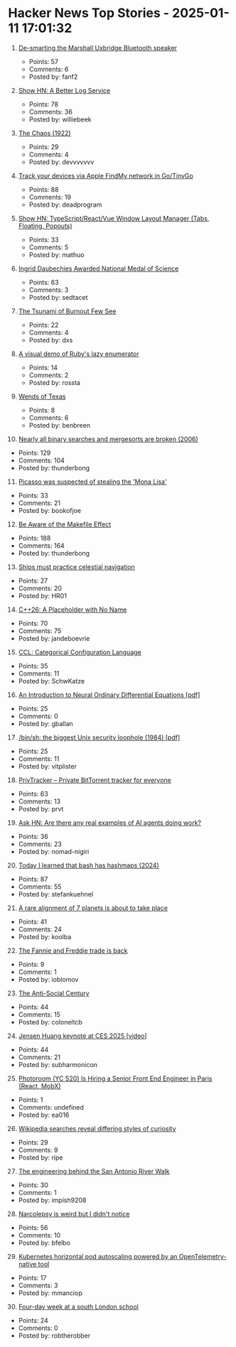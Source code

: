 # Hacker News Top Stories - 2025-01-11 17:01:32

1. [De-smarting the Marshall Uxbridge Bluetooth speaker](https://tomscii.sig7.se/2025/01/De-smarting-the-Marshall-Uxbridge)
   - Points: 57
   - Comments: 6
   - Posted by: fanf2

2. [Show HN: A Better Log Service](https://txtlog.net/)
   - Points: 78
   - Comments: 36
   - Posted by: williebeek

3. [The Chaos (1922)](https://ncf.idallen.com/english.html)
   - Points: 29
   - Comments: 4
   - Posted by: devvvvvvv

4. [Track your devices via Apple FindMy network in Go/TinyGo](https://github.com/hybridgroup/go-haystack)
   - Points: 88
   - Comments: 19
   - Posted by: deadprogram

5. [Show HN: TypeScript/React/Vue Window Layout Manager (Tabs, Floating, Popouts)](https://github.com/mathuo/dockview)
   - Points: 33
   - Comments: 5
   - Posted by: mathuo

6. [Ingrid Daubechies Awarded National Medal of Science](https://today.duke.edu/2025/01/ingrid-daubechies-awarded-national-medal-science)
   - Points: 63
   - Comments: 3
   - Posted by: sedtacet

7. [The Tsunami of Burnout Few See](http://charleshughsmith.blogspot.com/2025/01/i-quit-tsunami-of-burnout-few-see.html)
   - Points: 22
   - Comments: 4
   - Posted by: dxs

8. [A visual demo of Ruby's lazy enumerator](https://joyofrails.com/articles/simple-trick-to-understand-ruby-lazy-enumerator)
   - Points: 14
   - Comments: 2
   - Posted by: rossta

9. [Wends of Texas](https://en.wikipedia.org/wiki/Wends_of_Texas)
   - Points: 8
   - Comments: 6
   - Posted by: benbreen

10. [Nearly all binary searches and mergesorts are broken (2006)](https://research.google/blog/extra-extra-read-all-about-it-nearly-all-binary-searches-and-mergesorts-are-broken/)
   - Points: 129
   - Comments: 104
   - Posted by: thunderbong

11. [Picasso was suspected of stealing the 'Mona Lisa'](https://www.newyorker.com/magazine/2025/01/13/when-picasso-was-arrested-for-stealing-the-mona-lisa)
   - Points: 33
   - Comments: 21
   - Posted by: bookofjoe

12. [Be Aware of the Makefile Effect](https://blog.yossarian.net/2025/01/10/Be-aware-of-the-Makefile-effect)
   - Points: 188
   - Comments: 164
   - Posted by: thunderbong

13. [Ships must practice celestial navigation](https://www.usni.org/magazines/proceedings/2025/january/ships-must-practice-celestial-navigation)
   - Points: 27
   - Comments: 20
   - Posted by: HR01

14. [C++26: A Placeholder with No Name](https://www.sandordargo.com/blog/2025/01/08/cpp26-unnamed-placeholders)
   - Points: 70
   - Comments: 75
   - Posted by: jandeboevrie

15. [CCL: Categorical Configuration Language](https://chshersh.com/blog/2025-01-06-the-most-elegant-configuration-language.html)
   - Points: 35
   - Comments: 11
   - Posted by: SchwKatze

16. [An Introduction to Neural Ordinary Differential Equations [pdf]](https://diposit.ub.edu/dspace/bitstream/2445/208621/2/tfg_baldillou_salse_pau.pdf)
   - Points: 25
   - Comments: 0
   - Posted by: gballan

17. [/bin/sh: the biggest Unix security loophole (1984) [pdf]](https://www.tuhs.org/Archive/Documentation/TechReports/Bell_Labs/ReedsShellHoles.pdf)
   - Points: 25
   - Comments: 11
   - Posted by: vitplister

18. [PrivTracker – Private BitTorrent tracker for everyone](https://privtracker.com/)
   - Points: 63
   - Comments: 13
   - Posted by: prvt

19. [Ask HN: Are there any real examples of AI agents doing work?](undefined)
   - Points: 36
   - Comments: 23
   - Posted by: nomad-nigiri

20. [Today I learned that bash has hashmaps (2024)](https://xeiaso.net/notes/2024/bash-hashmap/)
   - Points: 87
   - Comments: 55
   - Posted by: stefankuehnel

21. [A rare alignment of 7 planets is about to take place](https://www.sciencealert.com/a-rare-alignment-of-7-planets-is-about-to-take-place-in-the-sky)
   - Points: 41
   - Comments: 24
   - Posted by: koolba

22. [The Fannie and Freddie trade is back](https://www.bloomberg.com/opinion/articles/2025-01-08/the-fannie-and-freddie-trade-is-back)
   - Points: 9
   - Comments: 1
   - Posted by: ioblomov

23. [The Anti-Social Century](https://www.theatlantic.com/magazine/archive/2025/02/american-loneliness-personality-politics/681091/)
   - Points: 44
   - Comments: 15
   - Posted by: coloneltcb

24. [Jensen Huang keynote at CES 2025 [video]](https://www.youtube.com/watch?v=k82RwXqZHY8)
   - Points: 44
   - Comments: 21
   - Posted by: subharmonicon

25. [Photoroom (YC S20) Is Hiring a Senior Front End Engineer in Paris (React, MobX)](https://jobs.ashbyhq.com/photoroom/81de4c1e-f4ee-4c14-a196-6e869fa6b320)
   - Points: 1
   - Comments: undefined
   - Posted by: ea016

26. [Wikipedia searches reveal differing styles of curiosity](https://www.scientificamerican.com/article/wikipedia-searches-reveal-differing-styles-of-curiosity/)
   - Points: 29
   - Comments: 9
   - Posted by: ripe

27. [The engineering behind the San Antonio River Walk](https://practical.engineering/blog/2025/1/7/the-hidden-engineering-behind-texass-top-tourist-attraction)
   - Points: 30
   - Comments: 1
   - Posted by: impish9208

28. [Narcolepsy is weird but I didn't notice](https://www.fortressofdoors.com/narcolepsy-is-weird-but-i-didnt-notice/)
   - Points: 56
   - Comments: 10
   - Posted by: bfelbo

29. [Kubernetes horizontal pod autoscaling powered by an OpenTelemetry-native tool](https://www.dash0.com/blog/autoscaling-your-kubernetes-application-with-dash0)
   - Points: 17
   - Comments: 3
   - Posted by: mmanciop

30. [Four-day week at a south London school](https://www.theguardian.com/education/2025/jan/01/i-love-the-four-day-week-south-london-school-part-of-a-quiet-revolution)
   - Points: 24
   - Comments: 0
   - Posted by: robtherobber

